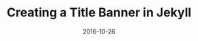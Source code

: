 ---
layout: blank
title:  "Creating a Title Banner in Jekyll"
date:   2016-10-26
categories: jekyll front-end external
excerpt: "One of the most popular front-end patterns I’ve seen is what I call the “Title Banner.” This is a quick tutorial on making one for a Jekyll site."

featured-img: /img/posts/newhaven-io/bg.jpg

external_url: http://newhaven.io/blog/creating-featured-image-banner-jekyll/
---